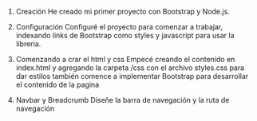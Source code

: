 1. Creación
He creado mi primer proyecto con Bootstrap y Node.js.

2. Configuración
Configuré el proyecto para comenzar a trabajar, indexando links de Bootstrap como styles y javascript para usar la libreria.

3. Comenzando a crar el html y css
Empecé creando el contenido en index.html y agregando la carpeta /css con el archivo styles.css para dar estilos
también comence a implementar Bootstrap para desarrollar el contenido de la pagina

4. Navbar y Breadcrumb
Diseñe la barra de navegación y la ruta de navegación